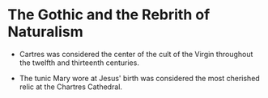 # The Gothic and the Rebrith of Naturalism

* Cartres was considered the center of the cult of the Virgin throughout the twelfth and thirteenth centuries.

* The tunic Mary wore at Jesus' birth was considered the most cherished relic at the Chartres Cathedral.

